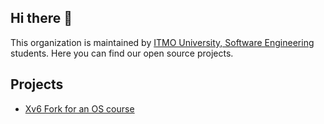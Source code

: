 ## Hi there 👋

This organization is maintained by [ITMO University, Software Engineering](https://se.ifmo.ru/) students. Here you can find our open source projects.

## Projects

- [Xv6 Fork for an OS course](https://github.com/secs-dev/xv6-riscv)

